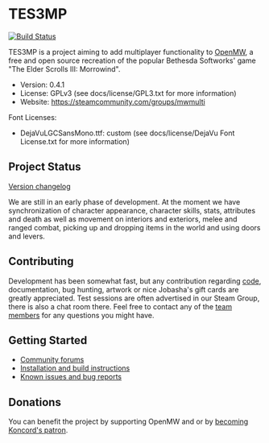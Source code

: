 TES3MP
======

[![Build Status](https://travis-ci.org/TES3MP/openmw-tes3mp.svg?branch=master)](https://travis-ci.org/TES3MP/openmw-tes3mp)

TES3MP is a project aiming to add multiplayer functionality to [OpenMW](https://github.com/OpenMW/openmw), a free and open source recreation of the popular Bethesda Softworks' game "The Elder Scrolls III: Morrowind".

* Version: 0.4.1
* License: GPLv3 (see docs/license/GPL3.txt for more information)
* Website: https://steamcommunity.com/groups/mwmulti

Font Licenses:
* DejaVuLGCSansMono.ttf: custom (see docs/license/DejaVu Font License.txt for more information)

Project Status
--------------

[Version changelog](https://github.com/TES3MP/openmw-tes3mp/blob/master/tes3mp-changelog.md)

We are still in an early phase of development. At the moment we have synchronization of character appearance, character skills, stats, attributes and death as well as movement on interiors and exteriors, melee and ranged combat, picking up and dropping items in the world and using doors and levers.

Contributing
--------------

Development has been somewhat fast, but any contribution regarding [code](https://github.com/TES3MP/openmw-tes3mp/blob/master/CONTRIBUTING.md), documentation, bug hunting, artwork or nice Jobasha's gift cards are greatly appreciated.
Test sessions are often advertised in our Steam Group, there is also a chat room there.
Feel free to contact any of the [team members](https://github.com/TES3MP/openmw-tes3mp/blob/master/tes3mp-team.md) for any questions you might have.

Getting Started
---------------

* [Community forums](https://steamcommunity.com/groups/mwmulti)
* [Installation and build instructions](https://github.com/TES3MP/openmw-tes3mp/wiki/Installation-and-build-instructions)
* [Known issues and bug reports](https://github.com/TES3MP/openmw-tes3mp/issues)

Donations
---------------

You can benefit the project by supporting OpenMW and or by [becoming Koncord's patron](https://www.patreon.com/Koncord).
